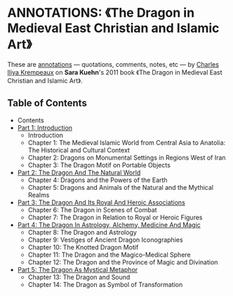 # ANNOTATIONS: 《The Dragon in Medieval East Christian and Islamic Art》

These are [annotations](annotations/) — quotations, comments, notes, etc  — by [Charles Iliya Krempeaux](http://changelog.ca/) on **Sara Kuehn**'s 2011 book 《The Dragon in Medieval East Christian and Islamic Art》.

## Table of Contents
* Contents
* [Part 1: Introduction](annotations/part_1/)
  * Introduction
  * Chapter 1: The Medieval Islamic World from Central Asia to Anatolia: The Historical and Cultural Context
  * Chapter 2: Dragons on Monumental Settings in Regions West of Iran
  * Chapter 3: The Dragon Motif on Portable Objects
* [Part 2: The Dragon And The Natural World](annotations/part_2/)
  * Chapter 4: Dragons and the Powers of the Earth
  * Chapter 5: Dragons and Animals of the Natural and the Mythical Realms
* [Part 3: The Dragon And Its Royal And Heroic Associations](annotations/part_3/)
  * Chapter 6: The Dragon in Scenes of Combat
  * Chapter 7: The Dragon in Relation to Royal or Heroic Figures
* [Part 4: The Dragon In Astrology, Alchemy, Medicine And Magic](annotations/part_4/)
  * Chapter 8: The Dragon and Astrology
  * Chapter 9: Vestiges of Ancient Dragon Iconographies
  * Chapter 10: The Knotted Dragon Motif
  * Chapter 11: The Dragon and the Magico-Medical Sphere
  * Chapter 12: The Dragon and the Province of Magic and Divination
* [Part 5: The Dragon As Mystical Metaphor](annotations/part_5/)
  * Chapter 13: The Dragon and Sound
  * Chapter 14: The Dragon as Symbol of Transformation
